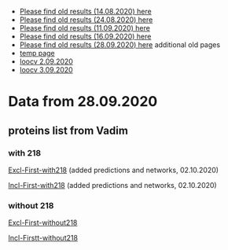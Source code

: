 * [Please find old results (14.08.2020) here](old14082020.md)
* [Please find old results (24.08.2020) here](old24082020.md)
* [Please find old results (11.09.2020) here](old11092020.md)
* [Please find old results (16.09.2020) here](old16092020.md)
* [Please find old results (28.09.2020) here](old28092020.md)
 additional old pages
* [temp page](temp.md)
* [loocv 2.09.2020](loocv.md)
* [loocv 3.09.2020](loocv3092020.md)

# Data from 28.09.2020
## proteins list from Vadim
### with 218

[Excl-First-with218](/30092020/Excl_First_with218.md) (added predictions and networks, 02.10.2020)

[Incl-First-with218](/30092020/Incl_First_with218.md) (added predictions and networks, 02.10.2020)

### without 218

[Excl-First-without218](/30092020/ExclDNI_First_Alt_without_218_mainfig.png)

[Incl-Firstt-without218](/30092020/InclDNI_First_Alt_without_218_mainfig.png)



